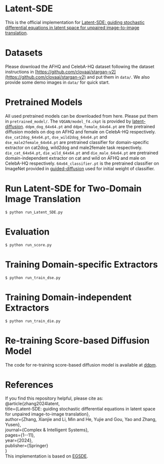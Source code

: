 # Latent-SDE
This is the official implementation for [Latent-SDE: guiding stochastic differential equations in latent space for unpaired image-to-image translation](https://link.springer.com/article/10.1007/s40747-024-01566-1).
# Datasets
Please download the AFHQ and CelebA-HQ dataset following the dataset instructions in [https://github.com/clovaai/stargan-v2](https://github.com/clovaai/stargan-v2) and put them in `data/`. We also provide some demo images in `data/` for quick start.
# Pretrained Models
All used pretrained models can be downloaded from here. Please put them in `pretrained_model/`. The `VQGAN/model_f4.ckpt` is provided by [latent-diffusion]( https://ommer-lab.com/files/latent-diffusion/vq-f4.zip). `ddpm_dog_64x64.pt` and `ddpm_female_64x64.pt` are the pretrained diffusion models on dog on AFHQ and female on CelebA-HQ respectively. `dse_cat2dog_64x64.pt`, `dse_wild2dog_64x64.pt` and `dse_male2female_64x64.pt` are pretrained classifier for domain-specific extractor on cat2dog, wild2dog and male2female task respectively. `die_cat_64x64.pt`, `die_wild_64x64.pt` and `die_male_64x64.pt` are pretrained domain-independent extractor on cat and wild on AFHQ and male on CelebA-HQ respectively. `64x64_classifier.pt` is the pretrained classifier on ImageNet provided in [guided-diffusion](https://github.com/openai/guided-diffusion) used for initial weight of classifier.
# Run Latent-SDE for Two-Domain Image Translation
    $ python run_Latent_SDE.py
# Evaluation
    $ python run_score.py
# Training Domain-specific Extractors
    $ python run_train_dse.py
# Training Domain-independent Extractors
    $ python run_train_die.py
# Re-training Score-based Diffusion Model
The code for re-training score-based diffusion model is available at [ddpm]( https://github.com/zoubohao/DenoisingDiffusionProbabilityModel-ddpm-).
# References
If you find this repository helpful, please cite as:  
    @article{zhang2024latent,  
            title={Latent-SDE: guiding stochastic differential equations in latent space for unpaired image-to-image translation},  
            author={Zhang, Xianjie and Li, Min and He, Yujie and Gou, Yao and Zhang, Yusen},  
            journal={Complex \& Intelligent Systems},  
            pages={1--11},  
            year={2024},  
            publisher={Springer}  
        }  
This implementation is based on [EGSDE](https://github.com/ML-GSAI/EGSDE/tree/master).

